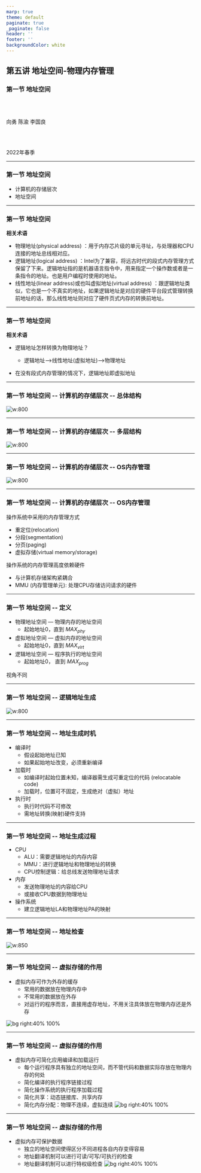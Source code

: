 ```yaml
---
marp: true
theme: default
paginate: true
_paginate: false
header: ''
footer: ''
backgroundColor: white
---
```


<!-- theme: gaia -->
<!-- _class: lead -->

## 第五讲 地址空间-物理内存管理

### 第一节 地址空间


<br>
<br>

向勇 陈渝 李国良 

<br>
<br>

2022年春季

---
### 第一节 地址空间
- 计算机的存储层次
- 地址空间

---
### 第一节 地址空间
**相关术语**
- 物理地址(physical address) ：用于内存芯片级的单元寻址，与处理器和CPU连接的地址总线相对应。 
- 逻辑地址(logical address) ：Intel为了兼容，将远古时代的段式内存管理方式保留了下来。逻辑地址指的是机器语言指令中，用来指定一个操作数或者是一条指令的地址。也是用户编程时使用的地址。
- 线性地址(linear address)或也叫虚拟地址(virtual address) ：跟逻辑地址类似，它也是一个不真实的地址，如果逻辑地址是对应的硬件平台段式管理转换前地址的话，那么线性地址则对应了硬件页式内存的转换前地址。


---
### 第一节 地址空间
**相关术语**
- 逻辑地址怎样转换为物理地址？
  - 逻辑地址-->线性地址(虚拟地址)-->物理地址

- 在没有段式内存管理的情况下，逻辑地址即虚拟地址

---
### 第一节 地址空间 -- 计算机的存储层次 -- 总体结构

![w:800](figs/computer.png)



---
### 第一节 地址空间 -- 计算机的存储层次 -- 多层结构
![w:800](figs/mem-layers.png)


---
### 第一节 地址空间 -- 计算机的存储层次 -- OS内存管理
![w:800](figs/os-mem-mgr.png)



---
### 第一节 地址空间 -- 计算机的存储层次 -- OS内存管理
操作系统中采用的内存管理方式
- 重定位(relocation)
- 分段(segmentation)
- 分页(paging)
- 虚拟存储(virtual memory/storage)

操作系统的内存管理高度依赖硬件
- 与计算机存储架构紧耦合
- MMU (内存管理单元): 处理CPU存储访问请求的硬件


---
### 第一节 地址空间 -- 定义


- 物理地址空间 — 物理内存的地址空间
  - 起始地址$0$，直到 $MAX_{phy}$
- 虚拟地址空间 — 虚拟内存的地址空间
  - 起始地址$0$，直到 $MAX_{virt}$
- 逻辑地址空间 — 程序执行的地址空间
  - 起始地址$0$， 直到 $MAX_{prog}$

视角不同

---
### 第一节 地址空间 -- 逻辑地址生成
![w:800](figs/create-logic-addr.png)



---
### 第一节 地址空间 -- 地址生成时机
- 编译时
  - 假设起始地址已知
  - 如果起始地址改变，必须重新编译
- 加载时
  - 如编译时起始位置未知，编译器需生成可重定位的代码 (relocatable code) 
  - 加载时，位置可不固定，生成绝对（虚拟）地址
- 执行时
  - 执行时代码不可修改
  - 需地址转换(映射)硬件支持


---
### 第一节 地址空间 -- 地址生成过程
- CPU
  - ALU：需要逻辑地址的内存内容
  - MMU：进行逻辑地址和物理地址的转换
  - CPU控制逻辑：给总线发送物理地址请求
- 内存
  - 发送物理地址的内容给CPU
  - 或接收CPU数据到物理地址
- 操作系统
  - 建立逻辑地址LA和物理地址PA的映射


---
### 第一节 地址空间 -- 地址检查
![w:850](figs/addr-check-exp.png)


---
### 第一节 地址空间 -- 虚拟存储的作用
- 虚拟内存可作为外存的缓存
   - 常用的数据放在物理内存中
   - 不常用的数据放在外存 
   - 对运行的程序而言，直接用虚存地址，不用关注具体放在物理内存还是外存

![bg right:40% 100%](figs/os-mem-mgr.png)



---
### 第一节 地址空间 -- 虚拟存储的作用

- 虚拟内存可简化应用编译和加载运行
   - 每个运行程序具有独立的地址空间，而不管代码和数据实际存放在物理内存的何处
   - 简化编译的执行程序链接过程
   - 简化操作系统的执行程序加载过程
   - 简化共享：动态链接库、共享内存 
   - 简化内存分配：物理不连续，虚拟连续
![bg right:40% 100%](figs/os-mem-mgr.png)


---
### 第一节 地址空间 -- 虚拟存储的作用

- 虚拟内存可保护数据
   - 独立的地址空间使得区分不同进程各自内存变得容易
   - 地址翻译机制可以进行可读/可写/可执行的检查
   - 地址翻译机制可以进行特权级检查
![bg right:40% 100%](figs/os-mem-mgr.png)